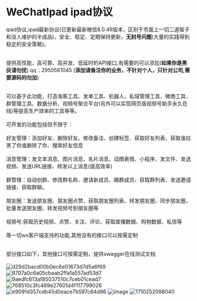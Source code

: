 # WeChatIpad ipad协议
ipad协议,ipad最新协议(已更新最新微信8.0.49版本，区别于市面上一切二道贩子和没人维护的半成品)，安全、稳定、定期保持更新，**无封号问题**(大量的实践得到稳定的安全策略)。<br><br>

提供高性能、高可靠、高并发、低延时的API接口,有需要的可以添加(**如果你是黑灰请勿扰**) qq：2950561045 (**添加请备注你的业务，不针对个人，只针对公司,需要源码的勿加**)<br><br>

可以基于此功能，打造淘客工具、发单工具、机器人、私域管理工具、微商工具、群管理工具、数据分析、视频号聚合平台(另外可以实现网页版视频号助手永久在线)等提高生产效率的工具等等。<br><br>
可开发的功能包括但不限于：<br><br>
好友管理：添加好友、删除好友、修改备注、创建标签、获取好友列表、获取谁拉黑了你谁删除了你、搜索好友信息<br><br>
消息管理：发文本消息、图片消息、名片消息、动图表情、小程序、发文件、发送视频、发送URL链接、转发以上消息(提高效率)<br><br>
群管理：自动创群、修改群名称、邀请新成员、踢群成员、获取群列表、发送邀请链接、获取群聊。<br><br>
朋友圈：发送朋友圈、朋友圈点赞、获取朋友圈列表、转发朋友圈、同步朋友圈，批量发送朋友圈、转发视频号到朋友圈等<br><br>
视频号:获取历史视频、点赞、关注、评论、获取直播数据、购物数据、私信等<br><br>
等一切wx客户端支持的功能,其他没有的接口可以按需定制<br><br>

部分接口如下，其他接口可按需定制，提供swagger在线测试文档<br><br>
![d29d2bacd00b0ec6e01673d7d5a6f69](https://github.com/danta666/WeChatIpad/assets/29486192/4f77e9ae-23bb-40d2-99af-0c64f153e08b)
![8707a0c6a05cbaab2ffa1a557ad53d7](https://github.com/danta666/WeChatIpad/assets/29486192/9ea226eb-6a63-49f7-a945-fe4f8324ae0b)
![9aedfc613af85037510c7ceb01cead7](https://github.com/danta666/WeChatIpad/assets/29486192/e48ca0f6-2fe1-45f4-917e-3c9ff980dff2)
![768510c3fc469e27601d4f117799026](https://github.com/danta666/WeChatIpad/assets/29486192/f4506edf-8353-4795-9e1e-fcc122a2aeb5)
![e9091d357cdb45d0eace7b597c84d86](https://github.com/danta666/WeChatIpad/assets/29486192/1dd73a1d-149f-4f45-8f36-5fb170022bb3)
![image](https://github.com/danta666/WeChatIpad/assets/29486192/3827b085-f401-48b7-8f32-372695b250a8)
![1710252098040](https://github.com/danta666/WeChatIpad/assets/29486192/8ae13e38-78a9-485e-b4f9-b5d519b4ba00)
















